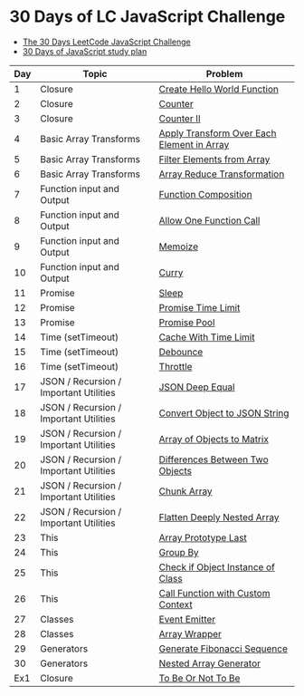 # 30 Days of LC JavaScript Challenge

- [The 30 Days LeetCode JavaScript Challenge](https://leetcode.com/discuss/study-guide/3458761/)
- [30 Days of JavaScript study plan](https://leetcode.com/studyplan/30-days-of-javascript/)

| Day | Topic                                  | Problem                                                                           |
| --- | -------------------------------------- | --------------------------------------------------------------------------------- |
| 1   | Closure                                | [Create Hello World Function](./problems/Day1)                                    |
| 2   | Closure                                | [Counter](./problems/Day2)                                                        |
| 3   | Closure                                | [Counter II](./problems/Day3)                                                     |
| 4   | Basic Array Transforms                 | [Apply Transform Over Each Element in Array](./problems/Day4)                     |
| 5   | Basic Array Transforms                 | [Filter Elements from Array](./problems/Day5)                                     |
| 6   | Basic Array Transforms                 | [Array Reduce Transformation](./problems/Day6)                                    |
| 7   | Function input and Output              | [Function Composition](./problems/Day7)                                           |
| 8   | Function input and Output              | [Allow One Function Call](./problems/Day8)                                        |
| 9   | Function input and Output              | [Memoize](./problems/Day9)                                                        |
| 10  | Function input and Output              | [Curry](./problems/Day10)                                                         |
| 11  | Promise                                | [Sleep](./problems/Day11)                                                         |
| 12  | Promise                                | [Promise Time Limit](./problems/Day12)                                            |
| 13  | Promise                                | [Promise Pool](./problems/Day13)                                                  |
| 14  | Time (setTimeout)                      | [Cache With Time Limit](./problems/Day14)                                         |
| 15  | Time (setTimeout)                      | [Debounce](./problems/Day15)                                                      |
| 16  | Time (setTimeout)                      | [Throttle](./problems/Day16)                                                      |
| 17  | JSON / Recursion / Important Utilities | [JSON Deep Equal](./problems/Day17)                                               |
| 18  | JSON / Recursion / Important Utilities | [Convert Object to JSON String](./problems/Day18)                                 |
| 19  | JSON / Recursion / Important Utilities | [Array of Objects to Matrix](./problems/Day19)                                    |
| 20  | JSON / Recursion / Important Utilities | [Differences Between Two Objects](./problems/Day20)                               |
| 21  | JSON / Recursion / Important Utilities | [Chunk Array](./problems/Day21)                                                   |
| 22  | JSON / Recursion / Important Utilities | [Flatten Deeply Nested Array](./problems/Day22)                                   |
| 23  | This                                   | [Array Prototype Last](./problems/Day23)                                          |
| 24  | This                                   | [Group By](./problems/Day24)                                                      |
| 25  | This                                   | [Check if Object Instance of Class](./problems/Day25)                             |
| 26  | This                                   | [Call Function with Custom Context](./problems/Day26)                             |
| 27  | Classes                                | [Event Emitter](./problems/Day27)                                                 |
| 28  | Classes                                | [Array Wrapper](./problems/Day28)                                                 |
| 29  | Generators                             | [Generate Fibonacci Sequence](./problems/Day29)                                   |
| 30  | Generators                             | [Nested Array Generator](./problems/Day30)                                        |
| Ex1 | Closure                                | [To Be Or Not To Be](./problems/Extra/%5B2704%5D%20To%20Be%20Or%20Not%20To%20Be/) |
